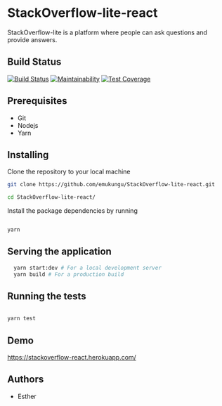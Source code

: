 # StackOverflow-lite-react
StackOverflow-lite is a platform where people can ask questions and provide answers.

## Build Status
[![Build Status](https://travis-ci.org/emukungu/StackOverflow-lite-react.svg?branch=develop)](https://travis-ci.org/emukungu/StackOverflow-lite-react) [![Maintainability](https://api.codeclimate.com/v1/badges/d6fc139d15ecabb8ff36/maintainability)](https://codeclimate.com/github/emukungu/StackOverflow-lite-react/maintainability) [![Test Coverage](https://api.codeclimate.com/v1/badges/d6fc139d15ecabb8ff36/test_coverage)](https://codeclimate.com/github/emukungu/StackOverflow-lite-react/test_coverage)

## Prerequisites

- Git
- Nodejs
- Yarn

## Installing

Clone the repository to your local machine

```bash
git clone https://github.com/emukungu/StackOverflow-lite-react.git

cd StackOverflow-lite-react/
```

Install the package dependencies by running

```bash

yarn

```

## Serving the application

```bash
  yarn start:dev # For a local development server
  yarn build # For a production build
```

## Running the tests

```bash

yarn test

```

## Demo
https://stackoverflow-react.herokuapp.com/

## Authors

- Esther
